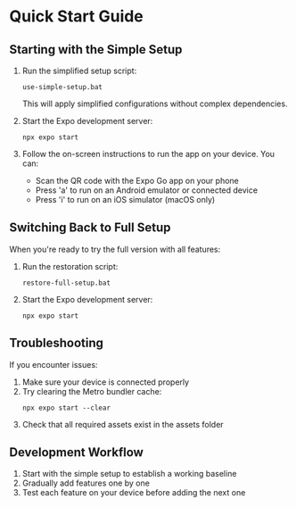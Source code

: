 # Quick Start Guide

## Starting with the Simple Setup

1. Run the simplified setup script:
   ```
   use-simple-setup.bat
   ```
   This will apply simplified configurations without complex dependencies.

2. Start the Expo development server:
   ```
   npx expo start
   ```

3. Follow the on-screen instructions to run the app on your device. You can:
   - Scan the QR code with the Expo Go app on your phone
   - Press 'a' to run on an Android emulator or connected device
   - Press 'i' to run on an iOS simulator (macOS only)

## Switching Back to Full Setup

When you're ready to try the full version with all features:

1. Run the restoration script:
   ```
   restore-full-setup.bat
   ```

2. Start the Expo development server:
   ```
   npx expo start
   ```

## Troubleshooting

If you encounter issues:

1. Make sure your device is connected properly
2. Try clearing the Metro bundler cache:
   ```
   npx expo start --clear
   ```
3. Check that all required assets exist in the assets folder

## Development Workflow

1. Start with the simple setup to establish a working baseline
2. Gradually add features one by one
3. Test each feature on your device before adding the next one